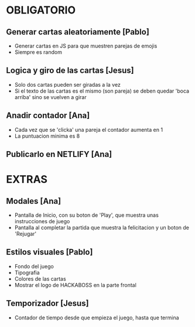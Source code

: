 # OBLIGATORIO

## Generar cartas aleatoriamente [Pablo]
- Generar cartas en JS para que muestren parejas de emojis
- Siempre es random

## Logica y giro de las cartas [Jesus]
- Solo dos cartas pueden ser giradas a la vez
- Si el texto de las cartas es el mismo (son pareja) se deben quedar 'boca arriba'
  sino se vuelven a girar

## Anadir contador [Ana]
- Cada vez que se 'clicka' una pareja el contador aumenta en 1
- La puntuacion minima es 8

## Publicarlo en NETLIFY [Ana]


# EXTRAS

## Modales [Ana]
- Pantalla de Inicio, con su boton de 'Play', que muestra unas instrucciones de juego
- Pantalla al completar la partida que muestra la felicitacion y un boton de 'Rejugar'

## Estilos visuales [Pablo]
- Fondo del juego
- Tipografia
- Colores de las cartas
- Mostrar el logo de HACKABOSS en la parte frontal

## Temporizador [Jesus]
- Contador de tiempo desde que empieza el juego, hasta que termina